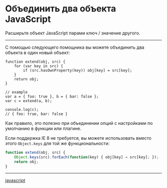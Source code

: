 # Объединить два объекта JavaScript

Расширьте объект JavaScript парами ключ / значение другого.

* * *

С помощью следующего помощника вы можете объединить два объекта в один новый объект:

```javscript
function extend(obj, src) {
    for (var key in src) {
        if (src.hasOwnProperty(key)) obj[key] = src[key];
    }
    return obj;
}

// example
var a = { foo: true }, b = { bar: false };
var c = extend(a, b);

console.log(c);
// { foo: true, bar: false }
```

Как правило, это полезно при объединении опций с настройками по умолчанию в функции или плагине.

Если поддержка IE 8 не требуется, вы можете использовать вместо этого `Object.keys` для той же функциональности:

```javascript
function extend(obj, src) {
    Object.keys(src).forEach(function(key) { obj[key] = src[key]; });
    return obj;
}
```


**********
[javascript](/tags/javascript.md)
